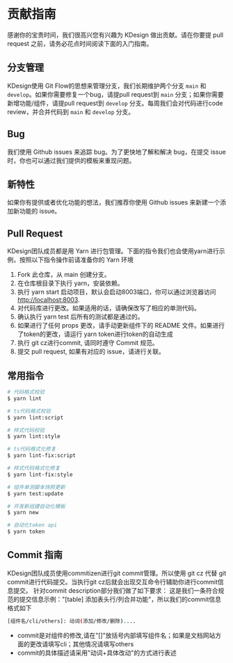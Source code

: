 # 贡献指南
感谢你的宝贵时间，我们很高兴您有兴趣为 KDesign 做出贡献。请在你要提 pull request 之前，请务必花点时间阅读下面的入门指南。

## 分支管理
KDesign使用 Git Flow的思想来管理分支，我们长期维护两个分支 `main` 和 `develop`。如果你需要修复一个bug，请提pull request到 `main` 分支；如果你需要新增功能/组件，请提pull request到 `develop` 分支。每周我们会对代码进行code review，并合并代码到 `main` 和 `develop` 分支。

## Bug
我们使用 Github issues 来追踪 bug。为了更快地了解和解决 bug，在提交 issue 时，你也可以通过我们提供的模板来重现问题。

## 新特性
如果你有提供或者优化功能的想法，我们推荐你使用 Github issues 来新建一个添加新功能的 issue。

## Pull Request
KDesign团队成员都是用 Yarn 进行包管理。下面的指令我们也会使用yarn进行示例，按照以下指令操作前请准备你的 Yarn 环境
1. Fork 此仓库，从 main 创建分支。
2. 在仓库根目录下执行 yarn，安装依赖。
3. 执行 yarn start 启动项目，默认会启动8003端口，你可以通过浏览器访问 [http://localhost:8003](http://localhost:8003).
4. 对代码库进行更改。如果适用的话，请确保改写了相应的单测代码。
5. 确认执行 yarn test 后所有的测试都是通过的。
6. 如果进行了任何 props 更改，请手动更新组件下的 README 文件。如果进行了token的更改，请运行 yarn token进行token的自动生成
7. 执行 git cz进行commit, 请同时遵守 Commit 规范。
8. 提交 pull request, 如果有对应的 issue，请进行关联。

## 常用指令
```bash
# 代码格式校验
$ yarn lint

# ts代码格式校验
$ yarn lint:script

# 样式代码校验
$ yarn lint:style

# ts代码格式化修复
$ yarn lint-fix:script

# 样式代码格式化修复
$ yarn lint-fix:style

# 组件单测脚本快照更新
$ yarn test:update

# 开发新组建自动化模板
$ yarn new

# 自动化token api
$ yarn token
```

## Commit 指南
KDesign团队成员使用commitizen进行git commit管理。所以使用 git cz 代替 git commit进行代码提交。当执行git cz后就会出现交互命令行辅助你进行commit信息提交。
针对commit description部分我们做了如下要求：
这是我们一条符合规范的提交信息示例："[table] 添加表头行/列合并功能"，所以我们的commit信息格式如下

```bash
[组件名/cli/others]: 动词(添加/修改/删除)....
```

- commit是对组件的修改,请在"[]"放括号内部填写组件名；如果是文档网站方面的更改请填写cli；其他情况请填写others
- commit的具体描述请采用"动词+具体改动"的方式进行表述